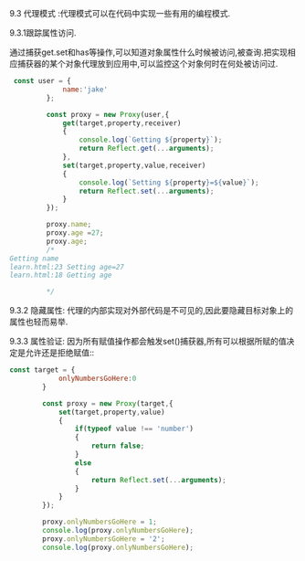 9.3 代理模式 :代理模式可以在代码中实现一些有用的编程模式.

9.3.1跟踪属性访问.

通过捕获get.set和has等操作,可以知道对象属性什么时候被访问,被查询.把实现相应捕获器的某个对象代理放到应用中,可以监控这个对象何时在何处被访问过.

```javascript
 const user = {
             name:'jake'
         };

         const proxy = new Proxy(user,{
             get(target,property,receiver)
             {
                 console.log(`Getting ${property}`);
                 return Reflect.get(...arguments);
             },
             set(target,property,value,receiver)
             {
                 console.log(`Setting ${property}=${value}`);
                 return Reflect.set(...arguments);
             }
         });

         proxy.name;
         proxy.age =27;
         proxy.age;
         /*
Getting name
learn.html:23 Setting age=27
learn.html:18 Getting age

         */
```

9.3.2 隐藏属性: 代理的内部实现对外部代码是不可见的,因此要隐藏目标对象上的属性也轻而易举.

9.3.3 属性验证: 因为所有赋值操作都会触发set()捕获器,所有可以根据所赋的值决定是允许还是拒绝赋值::

```javascript
const target = {
            onlyNumbersGoHere:0
        }

        const proxy = new Proxy(target,{
            set(target,property,value)
            {
                if(typeof value !== 'number')
                {
                    return false;
                }
                else
                {
                    return Reflect.set(...arguments);
                }
            }
        });

        proxy.onlyNumbersGoHere = 1;
        console.log(proxy.onlyNumbersGoHere);
        proxy.onlyNumbersGoHere = '2';
        console.log(proxy.onlyNumbersGoHere);
```

